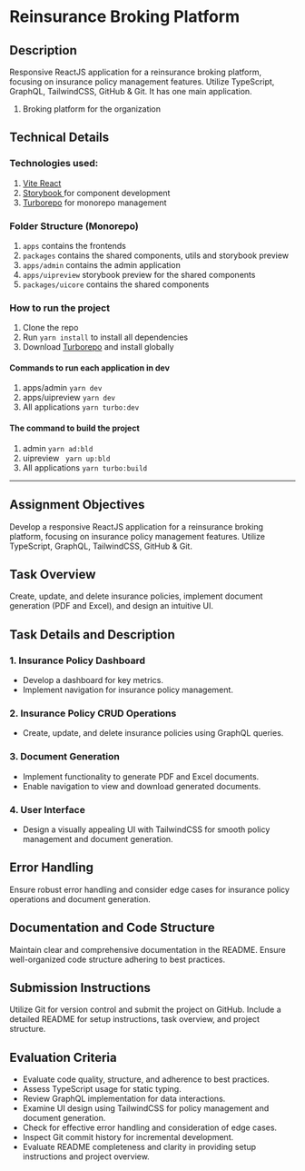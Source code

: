 # Reinsurance Broking Platform

## Description

Responsive ReactJS application for a reinsurance broking platform, focusing on insurance policy management features. Utilize TypeScript, GraphQL, TailwindCSS, GitHub & Git. It has one main application.

1. Broking platform for the organization 

## Technical Details

### Technologies used:

1. [Vite React](https://vitejs.dev/guide/#scaffolding-your-first-vite-project)
2. [Storybook ](https://storybook.js.org/) for component development
3. [Turborepo](https://turbo.build/) for monorepo management

### Folder Structure (Monorepo)

1. `apps` contains the frontends
2. `packages` contains the shared components, utils and storybook preview
4. `apps/admin` contains the admin application
5. `apps/uipreview` storybook preview for the shared components
6. `packages/uicore` contains the shared components

### How to run the project

1. Clone the repo
2. Run `yarn install` to install all dependencies
3. Download [Turborepo](https://turbo.build/) and install globally  

#### Commands to run each application in dev

1. apps/admin `yarn dev`
2. apps/uipreview `yarn dev`
3. All applications `yarn turbo:dev`

#### The command to build the project

1. admin `yarn ad:bld`
2. uipreview ` yarn up:bld`
3. All applications `yarn turbo:build`






-----------------------

## Assignment Objectives
Develop a responsive ReactJS application for a reinsurance broking platform, focusing on insurance policy management features. Utilize TypeScript, GraphQL, TailwindCSS, GitHub & Git.

## Task Overview
Create, update, and delete insurance policies, implement document generation (PDF and Excel), and design an intuitive UI.

## Task Details and Description

### 1. Insurance Policy Dashboard
- Develop a dashboard for key metrics.
- Implement navigation for insurance policy management.

### 2. Insurance Policy CRUD Operations
- Create, update, and delete insurance policies using GraphQL queries.

### 3. Document Generation
- Implement functionality to generate PDF and Excel documents.
- Enable navigation to view and download generated documents.

### 4. User Interface
- Design a visually appealing UI with TailwindCSS for smooth policy management and document generation.

## Error Handling
Ensure robust error handling and consider edge cases for insurance policy operations and document generation.

## Documentation and Code Structure
Maintain clear and comprehensive documentation in the README.
Ensure well-organized code structure adhering to best practices.

## Submission Instructions
Utilize Git for version control and submit the project on GitHub.
Include a detailed README for setup instructions, task overview, and project structure.

## Evaluation Criteria
- Evaluate code quality, structure, and adherence to best practices.
- Assess TypeScript usage for static typing.
- Review GraphQL implementation for data interactions.
- Examine UI design using TailwindCSS for policy management and document generation.
- Check for effective error handling and consideration of edge cases.
- Inspect Git commit history for incremental development.
- Evaluate README completeness and clarity in providing setup instructions and project overview.
